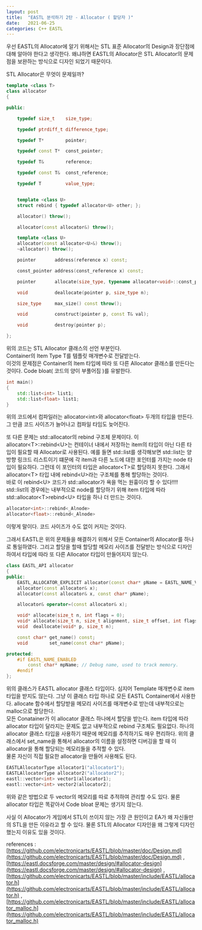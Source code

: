 ```yaml
---
layout: post
title:  "EASTL 분석하기 2탄 - Allocator ( 할당자 )"
date:   2021-06-25
categories: C++ EASTL
---
```


우선 EASTL의 Allocator에 알기 위해서는 STL 표준 Allocator의 Design과 장단점에 대해 알아야 한다고 생각한다. 왜냐하면 EASTL의 Allocator은 STL Allocator의 문제점을 보완하는 방식으로 디자인 되었기 때문이다.          

STL Allocator은 무엇이 문제일까?         
```c++
template <class T>
class allocator
{

public:

    typedef size_t    size_type;

    typedef ptrdiff_t difference_type;

    typedef T*        pointer;

    typedef const T*  const_pointer;

    typedef T&        reference;

    typedef const T&  const_reference;

    typedef T         value_type;


    template <class U>
    struct rebind { typedef allocator<U> other; };

    allocator() throw();

    allocator(const allocator&) throw();

    template <class U>
    allocator(const allocator<U>&) throw();
    ~allocator() throw();

    pointer       address(reference x) const;

    const_pointer address(const_reference x) const;

    pointer       allocate(size_type, typename allocator<void>::const_pointer hint = 0);

    void          deallocate(pointer p, size_type n);

    size_type     max_size() const throw();

    void          construct(pointer p, const T& val);

    void          destroy(pointer p);

};
```

위의 코드는 STL Allocator 클래스의 선언 부분인다.      
Container의 Item Type T를 템플릿 매개변수로 전달받는다.        
이것의 문제점은 Container의 Item 타입에 따라 또 다른 Allocator 클래스를 만든다는 것이다. Code bloat( 코드의 양이 부풀어짐 )를 유발한다.         
```c++
int main()
{
    std::list<int> list1;
    std::list<float> list1;
}
```
위의 코드에서 컴파일러는 allocator\<int\>와 allocator\<float\> 두개의 타입을 만든다. 그 만큼 코드 사이즈가 늘어나고 컴파일 타임도 늦어진다.         
     

또 다른 문제는 std::allocator의 rebind 구조체 문제이다. 이 allocator\<T\>::rebind\<U\>는 컨테이너 내에서 저장하는 item의 타입이 아닌 다른 타입이 필요할 때 Allocator로 사용된다. 예를 들면 std::list를 생각해보면 std::list는 양방향 링크드 리스트이기 떄문에 각 item과 다른 노드에 대한 포인터를 가지는 node 타입이 필요하다. 그런데 이 포인터의 타입은 allocator\<T\>로 할당하지 못한다. 그래서 allocator\<T\> 타입 내에 rebind\<U\>라는 구조체를 통해 할당하는 것이다.         
바로 이 rebind\<U\> 코드가 std::allocator가 욕을 먹는 원흉이라 할 수 있다!!!!          
std::list의 경우에는 내부적으로 node를 할당하기 위해 item 타입에 따라 std::allocator\<T\>rebind\<U\> 타입을 하나 더 만드는 것이다.     
```c++
allocator<int>::rebind<_Alnode>
allocator<float>::rebind<_Alnode>
```
이렇게 말이다. 코드 사이즈가 수도 없이 커지는 것이다.            

그래서 EASTL은 위의 문제들을 해결하기 위해서 모든 Container의 Allocator를 하나로 통일하였다. 그리고 할당을 할때 할당할 메모리 사이즈를 전달받는 방식으로 디자인하여서 타입에 따라 또 다른 Allocator 타입이 만들어지지 않는다.         
```c++
class EASTL_API allocator
{
public:
    EASTL_ALLOCATOR_EXPLICIT allocator(const char* pName = EASTL_NAME_VAL(EASTL_ALLOCATOR_DEFAULT_NAME));
    allocator(const allocator& x);
    allocator(const allocator& x, const char* pName);

    allocator& operator=(const allocator& x);

    void* allocate(size_t n, int flags = 0);
    void* allocate(size_t n, size_t alignment, size_t offset, int flags = 0);
    void  deallocate(void* p, size_t n);

    const char* get_name() const;
    void        set_name(const char* pName);

protected:
    #if EASTL_NAME_ENABLED
        const char* mpName; // Debug name, used to track memory.
    #endif
};
```
위의 클래스가 EASTL allocator 클래스 타입이다. 심지어 Template 매개변수로 item 타입을 받지도 않는다. 그냥 이 클래스 타입 하나로 모든 EASTL Container에서 사용한다. allocate 함수에서 할당받을 메모리 사이즈를 매개변수로 받는데 내부적으로는 malloc으로 할당한다.             
모든 Conatainer가 이 allocator 클래스 하나에서 할당을 받는다. item 타입에 따라 allocator 타입이 달라지는 문제도 없고 내부적으로 rebind 구조체도 필요없다. 하나의 allocator 클래스 타입을 사용하기 때문에 메모리를 추적하기도 매우 편리하다. 위의 클래스에서 set_name을 통해서 allocator의 이름을 설정하면 디버깅을 할 때 이 allocator을 통해 할당되는 메모리들을 추적할 수 있다.      
물론 자신이 직접 필요한 allocator을 만들어 사용해도 된다.      

```c++
EASTLAllocatorType allocator1("allocator1");
EASTLAllocatorType allocator2("allocator2");
eastl::vector<int> vector1(allocator1);
eastl::vector<int> vector2(allocator2);
```
위와 같은 방법으로 두 vector의 메모리를 따로 추적하여 관리할 수도 있다. 물론 allocator 타입은 똑같아서 Code bloat 문제는 생기지 않는다.      

사실 이 Allocator가 게임에서 STL이 쓰이지 않는 가장 큰 원인이고 EA가 왜 자신들만의 STL을 만든 이유라고 할 수 있다. 물론 STL의 Allocator 디자인을 왜 그렇게 디자인 했는지 이유도 있을 것이다.  

references : [https://github.com/electronicarts/EASTL/blob/master/doc/Design.md](https://github.com/electronicarts/EASTL/blob/master/doc/Design.md)  ,  [https://eastl.docsforge.com/master/design/#allocator-design](https://eastl.docsforge.com/master/design/#allocator-design)  ,  [https://github.com/electronicarts/EASTL/blob/master/include/EASTL/allocator.h](https://github.com/electronicarts/EASTL/blob/master/include/EASTL/allocator.h)  ,  [https://github.com/electronicarts/EASTL/blob/master/include/EASTL/allocator_malloc.h](https://github.com/electronicarts/EASTL/blob/master/include/EASTL/allocator_malloc.h)     